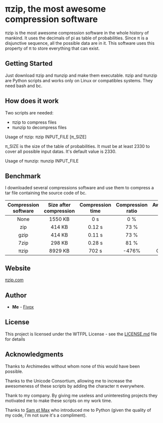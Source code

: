 # πzip, the most awesome compression software

πzip is the most awesome compression software in the whole history of mankind. It uses the decimals of pi as table of probabilities. Since π is a disjunctive sequence, all the possible data are in it. This software uses this property of π to store everything that can exist.

## Getting Started

Just download πzip and πunzip and make them executable. πzip and πunzip are Python scripts and works only on Linux or compatibles systems. They need bash and bc.

## How does it work

Two scripts are needed: 
* πzip to compress files
* πunzip to decompress files

Usage of πzip:
πzip INPUT_FILE [π_SIZE]

π_SIZE is the size of the table of probabilities. It must be at least 2330 to cover all possible input datas. It's default value is 2330.

Usage of πunzip:
πunzip INPUT_FILE

## Benchmark

I downloaded several compressions software and use them to compress a tar file containing the source code of bc.

| Compression software | Size after compression | Compression time | Compression ratio | Awesomeness level |
|:--------------------:|:----------------------:|:----------------:|:-----------------:|:-----------------:|
| None                 | 1550 KB                | 0 s              | 0 %               | 1                 |
| zip                  | 414 KB                 | 0.12 s           | 73 %              | 0                 |
| gzip                 | 414 KB                 | 0.11 s           | 73 %              | 7                 |
| 7zip                 | 298 KB                 | 0.28 s           | 81 %              | 42                |
| πzip                 | 8929 KB                | 702 s            | -476%             | OVER 9000         |

## Website

[πzip.com](https://πzip.com/)

## Author

* **Me** - [Fivox](https://github.com/fivox)

## License

This project is licensed under the WTFPL License - see the [LICENSE.md](LICENSE.md) file for details

## Acknowledgments

Thanks to Archimedes without whom none of this would have been possible.

Thanks to the Unicode Consortium, allowing me to increase the awesomeness of these scripts by adding the character π everywhere.

Thank to my company. By giving me useless and uninteresting projects they motivated me to make these scripts on my work time.

Thanks to [Sam et Max](http://sametmax.com/) who introduced me to Python (given the quality of my code, I'm not sure it's a compliment).
